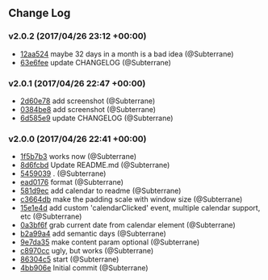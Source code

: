 ## Change Log

### v2.0.2 (2017/04/26 23:12 +00:00)
- [12aa524](https://github.com/Subterrane/calendar/commit/12aa524e7f0f12d86e552f2ae4e7baf8c031bfcc) maybe 32 days in a month is a bad idea (@Subterrane)
- [63e6fee](https://github.com/Subterrane/calendar/commit/63e6fee1347171ab2bdc401c21032e0026da0889) update CHANGELOG (@Subterrane)

### v2.0.1 (2017/04/26 22:47 +00:00)
- [2d60e78](https://github.com/Subterrane/calendar/commit/2d60e78409995fd2f1f59a0299d2eb9b7d6f647f) add screenshot (@Subterrane)
- [0384be8](https://github.com/Subterrane/calendar/commit/0384be84a4edc02c8d1b3b7482af5cddfa8f1839) add screenshot (@Subterrane)
- [6d585e9](https://github.com/Subterrane/calendar/commit/6d585e960322b51ee84cca3a6298e063e6883c3a) update CHANGELOG (@Subterrane)

### v2.0.0 (2017/04/26 22:41 +00:00)
- [1f5b7b3](https://github.com/Subterrane/calendar/commit/1f5b7b367bb96452e1ef1c8b67ba7e332ab9e5d3) works now (@Subterrane)
- [8d6fcbd](https://github.com/Subterrane/calendar/commit/8d6fcbd84d5bf335b7f318a2c54e2fd6517d6abd) Update README.md (@Subterrane)
- [5459039](https://github.com/Subterrane/calendar/commit/54590393990e38df45c86473a3dbce8d266c2673) . (@Subterrane)
- [ead0176](https://github.com/Subterrane/calendar/commit/ead0176e32a8735df8c6a0f2c7fc31615bddf7fb) format (@Subterrane)
- [581d9ec](https://github.com/Subterrane/calendar/commit/581d9ecf27f58ee29016b3d36d2a3b0712ee6d7f) add calendar to readme (@Subterrane)
- [c3664db](https://github.com/Subterrane/calendar/commit/c3664db8b85400c721c3f35612a8fe9798067d92) make the padding scale with window size (@Subterrane)
- [15e1e4d](https://github.com/Subterrane/calendar/commit/15e1e4d8b75091e2f2ab6705b37146fbd545b982) add custom 'calendarClicked' event, multiple calendar support, etc (@Subterrane)
- [0a3bf6f](https://github.com/Subterrane/calendar/commit/0a3bf6fe87941dc8f484d2c10d9757fdf875bf6d) grab current date from calendar element (@Subterrane)
- [b2a99a4](https://github.com/Subterrane/calendar/commit/b2a99a4429c6ab11c89d966eca0283520c10771a) add semantic days (@Subterrane)
- [9e7da35](https://github.com/Subterrane/calendar/commit/9e7da35d66cc92307056d6a8e3a67f0548077af1) make content param optional (@Subterrane)
- [c8970cc](https://github.com/Subterrane/calendar/commit/c8970cce0ac7c54cf3c1f8fec131ffa23c80c744) ugly, but works (@Subterrane)
- [86304c5](https://github.com/Subterrane/calendar/commit/86304c520edb84e60f6c5fcf6247dd4a54efac4d) start (@Subterrane)
- [4bb906e](https://github.com/Subterrane/calendar/commit/4bb906e7a12768283eaef44a869a0a46624145f9) Initial commit (@Subterrane)